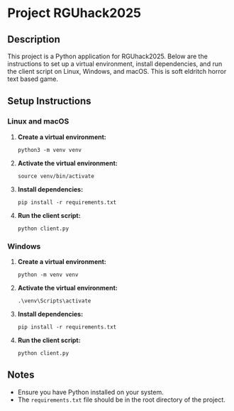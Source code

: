 # Project RGUhack2025

## Description
This project is a Python application for RGUhack2025. Below are the instructions to set up a virtual environment, install dependencies, and run the client script on Linux, Windows, and macOS. This is soft eldritch horror text based game.

## Setup Instructions

### Linux and macOS

1. **Create a virtual environment:**
    ```
    python3 -m venv venv
    ```

2. **Activate the virtual environment:**
    ```
    source venv/bin/activate
    ```

3. **Install dependencies:**
    ```
    pip install -r requirements.txt
    ```

4. **Run the client script:**
    ```
    python client.py
    ```

### Windows

1. **Create a virtual environment:**
    ```
    python -m venv venv
    ```

2. **Activate the virtual environment:**
    ```
    .\venv\Scripts\activate
    ```

3. **Install dependencies:**
    ```
    pip install -r requirements.txt
    ```

4. **Run the client script:**
    ```
    python client.py
    ```

## Notes
- Ensure you have Python installed on your system.
- The `requirements.txt` file should be in the root directory of the project.
